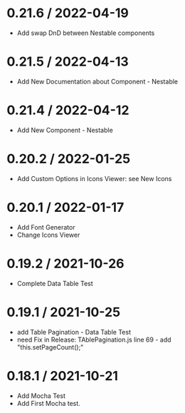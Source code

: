 # 0.21.6 / 2022-04-19

  - Add swap DnD between Nestable components

# 0.21.5 / 2022-04-13

  - Add New Documentation about Component - Nestable

# 0.21.4 / 2022-04-12

  - Add New Component - Nestable

# 0.20.2 / 2022-01-25

 - Add Custom Options in Icons Viewer: see New Icons

# 0.20.1 / 2022-01-17

 - Add Font Generator
 - Change Icons Viewer

# 0.19.2 / 2021-10-26

 - Complete Data Table Test

# 0.19.1 / 2021-10-25

-   add Table Pagination - Data Table Test
-   need Fix in Release:
      TAblePagination.js line 69 - add "this.setPageCount();"

# 0.18.1 / 2021-10-21

-   Add Mocha Test
-   Add First Mocha test.
